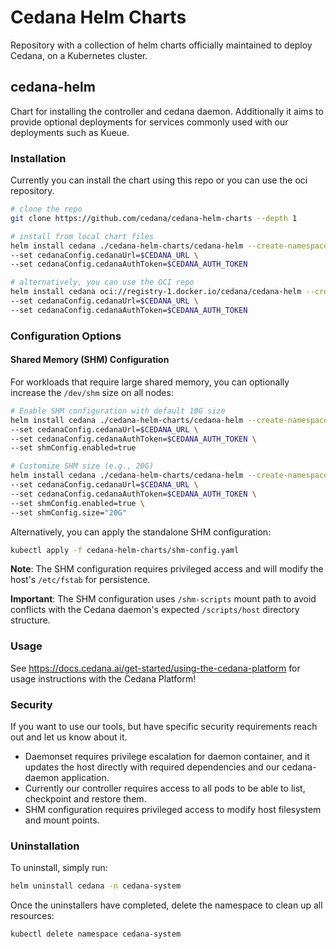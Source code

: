 # Cedana Helm Charts

Repository with a collection of helm charts officially maintained to deploy Cedana, on a
Kubernetes cluster.

## cedana-helm

Chart for installing the controller and cedana daemon.
Additionally it aims to provide optional deployments for services commonly used with our deployments such as Kueue.

### Installation

Currently you can install the chart using this repo or you can use the oci repository.

```bash
# clone the repo
git clone https://github.com/cedana/cedana-helm-charts --depth 1

# install from local chart files
helm install cedana ./cedana-helm-charts/cedana-helm --create-namespace -n cedana-system \
--set cedanaConfig.cedanaUrl=$CEDANA_URL \
--set cedanaConfig.cedanaAuthToken=$CEDANA_AUTH_TOKEN

# alternatively, you can use the OCI repo
helm install cedana oci://registry-1.docker.io/cedana/cedana-helm --create-namespace -n cedana-system \
--set cedanaConfig.cedanaUrl=$CEDANA_URL \
--set cedanaConfig.cedanaAuthToken=$CEDANA_AUTH_TOKEN
```

### Configuration Options

#### Shared Memory (SHM) Configuration

For workloads that require large shared memory, you can optionally increase the `/dev/shm` size on all nodes:

```bash
# Enable SHM configuration with default 10G size
helm install cedana ./cedana-helm-charts/cedana-helm --create-namespace -n cedana-system \
--set cedanaConfig.cedanaUrl=$CEDANA_URL \
--set cedanaConfig.cedanaAuthToken=$CEDANA_AUTH_TOKEN \
--set shmConfig.enabled=true

# Customize SHM size (e.g., 20G)
helm install cedana ./cedana-helm-charts/cedana-helm --create-namespace -n cedana-system \
--set cedanaConfig.cedanaUrl=$CEDANA_URL \
--set cedanaConfig.cedanaAuthToken=$CEDANA_AUTH_TOKEN \
--set shmConfig.enabled=true \
--set shmConfig.size="20G"
```

Alternatively, you can apply the standalone SHM configuration:

```bash
kubectl apply -f cedana-helm-charts/shm-config.yaml
```

**Note**: The SHM configuration requires privileged access and will modify the host's `/etc/fstab` for persistence.

**Important**: The SHM configuration uses `/shm-scripts` mount path to avoid conflicts with the Cedana daemon's expected `/scripts/host` directory structure.

### Usage

See https://docs.cedana.ai/get-started/using-the-cedana-platform for usage instructions with the Cedana Platform!

### Security

If you want to use our tools, but have specific security requirements reach out and let us know
about it.

- Daemonset requires privilege escalation for daemon container, and it updates the host directly with
  required dependencies and our cedana-daemon application.
- Currently our controller requires access to all pods to be able to list, checkpoint and restore them.
- SHM configuration requires privileged access to modify host filesystem and mount points.

### Uninstallation

To uninstall, simply run:

```bash
helm uninstall cedana -n cedana-system
```

Once the uninstallers have completed, delete the namespace to clean up all resources:

```bash
kubectl delete namespace cedana-system
```
